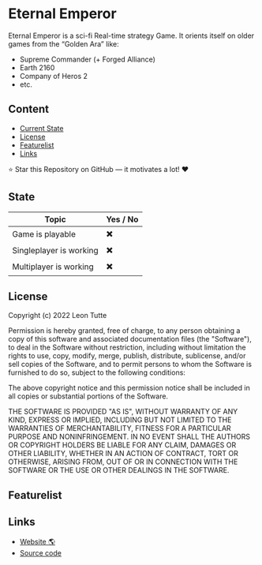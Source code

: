 # Eternal Emperor

Eternal Emperor is a sci-fi Real-time strategy Game. It orients itself on older games from the “Golden Ara” like:

- Supreme Commander (+ Forged Alliance)
- Earth 2160
- Company of Heros 2
- etc.



## Content

- [Current State](#State)
- [License](#License)
- [Featurelist](#Features)
- [Links](#Links)

:star: Star this Repository on GitHub — it motivates a lot! :heart:

## State

| Topic                   | Yes / No                 |
| ----------------------- | ------------------------ |
| Game is playable        | :heavy_multiplication_x: |
| Singleplayer is working | :heavy_multiplication_x: |
| Multiplayer is working  | :heavy_multiplication_x: |



## License

Copyright (c) 2022 Leon Tutte

Permission is hereby granted, free of charge, to any person obtaining a copy
of this software and associated documentation files (the "Software"), to deal
in the Software without restriction, including without limitation the rights
to use, copy, modify, merge, publish, distribute, sublicense, and/or sell
copies of the Software, and to permit persons to whom the Software is
furnished to do so, subject to the following conditions:

The above copyright notice and this permission notice shall be included in all
copies or substantial portions of the Software.

THE SOFTWARE IS PROVIDED "AS IS", WITHOUT WARRANTY OF ANY KIND, EXPRESS OR
IMPLIED, INCLUDING BUT NOT LIMITED TO THE WARRANTIES OF MERCHANTABILITY,
FITNESS FOR A PARTICULAR PURPOSE AND NONINFRINGEMENT. IN NO EVENT SHALL THE
AUTHORS OR COPYRIGHT HOLDERS BE LIABLE FOR ANY CLAIM, DAMAGES OR OTHER
LIABILITY, WHETHER IN AN ACTION OF CONTRACT, TORT OR OTHERWISE, ARISING FROM,
OUT OF OR IN CONNECTION WITH THE SOFTWARE OR THE USE OR OTHER DEALINGS IN THE
SOFTWARE.



## Featurelist

## Links

- [Website :earth_americas:](https://eternalemperor.de)
- [Source code](https://github.com/LeonTutte/eternalemperor)

